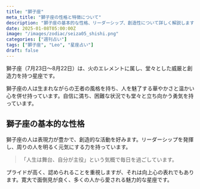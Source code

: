 ```yaml
---
title: "獅子座"
meta_title: "獅子座の性格と特徴について"
description: "獅子座の基本的な性格、リーダーシップ、創造性について詳しく解説します"
date: 2025-01-08T05:00:00Z
image: "/images/zodiac/seiza05_shishi.png"
categories: ["週刊占い"]
tags: ["獅子座", "Leo", "星座占い"]
draft: false
---
```


獅子座（7月23日〜8月22日）は、火のエレメントに属し、堂々とした威厳と創造力を持つ星座です。

獅子座の人は生まれながらの王者の風格を持ち、人を魅了する華やかさと温かい心を併せ持っています。自信に満ち、困難な状況でも堂々と立ち向かう勇気を持っています。

## 獅子座の基本的な性格

獅子座の人は表現力が豊かで、創造的な活動を好みます。リーダーシップを発揮し、周りの人を明るく元気にする力を持っています。

> 「人生は舞台、自分が主役」という気概で毎日を過ごしています。

プライドが高く、認められることを重視しますが、それは向上心の表れでもあります。寛大で面倒見が良く、多くの人から愛される魅力的な星座です。
